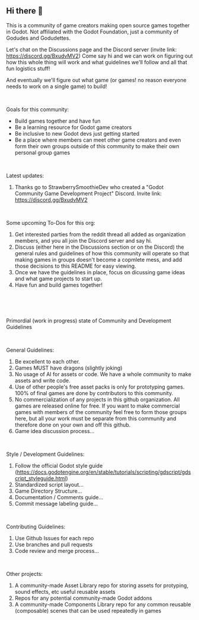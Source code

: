 ## Hi there 👋

This is a community of game creators making open source games together in Godot. Not affiliated with the Godot Foundation, just a community of Godudes and Godudettes.

Let's chat on the Discussions page and the Discord server (invite link: https://discord.gg/BxudvMV2)
Come say hi and we can work on figuring out how this whole thing will work and what guidelines we'll follow and all that fun logistics stuff!

And eventually we'll figure out what game (or games! no reason everyone needs to work on a single game) to build!

<br>

Goals for this community:
- Build games together and have fun
- Be a learning resource for Godot game creators
- Be inclusive to new Godot devs just getting started
- Be a place where members can meet other game creators and even form their own groups outside of this community to make their own personal group games

<br>

Latest updates:
1. Thanks go to StrawberrySmoothieDev who created a "Godot Community Game Development Project" Discord. Invite link: https://discord.gg/BxudvMV2

<br>

Some upcoming To-Dos for this org:

1. Get interested parties from the reddit thread all added as organization members, and you all join the Discord server and say hi.
2. Discuss (either here in the Discussions section or on the Discord) the general rules and guidelines of how this community will operate so that making games in groups doesn't become a copmlete mess, and add those decisions to this README for easy viewing.
3. Once we have the guidelines in place, focus on dicussing game ideas and what game projects to start up.
4. Have fun and build games together!

<br><br><br>

Primordial (work in progress) state of Community and Development Guidelines

<br>

General Guidelines:
1. Be excellent to each other.
2. Games MUST have dragons (slightly joking)
3. No usage of AI for assets or code. We have a whole community to make assets and write code.
4. Use of other people's free asset packs is only for prototyping games. 100% of final games are done by contributors to this community.
5. No commercialization of any projects in this github organization. All games are released online for free. If you want to make commercial games with members of the community feel free to form those groups here, but all your work must be separate from this community and therefore done on your own and off this github.
6. Game idea discussion process...

<br>

Style / Development Guidelines:
1. Follow the official Godot style guide (https://docs.godotengine.org/en/stable/tutorials/scripting/gdscript/gdscript_styleguide.html)
2. Standardized script layout...
3. Game Directory Structure...
4. Documentation / Comments guide...
5. Commit message labeling guide...

<br>

Contributing Guidelines:
1. Use Github Issues for each repo
2. Use branches and pull requests
3. Code review and merge process...

<br>

Other projects:
1. A community-made Asset Library repo for storing assets for protyping, sound effects, etc useful reusable assets
2. Repos for any potential community-made Godot addons
3. A community-made Components Library repo for any common reusable (composable) scenes that can be used repeatedly in games
